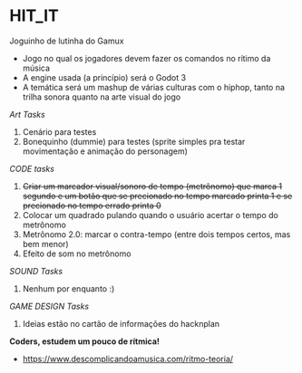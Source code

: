 # HIT_IT
Joguinho de lutinha do Gamux
- Jogo no qual os jogadores devem fazer os comandos no rítimo da música
- A engine usada (a princípio) será o Godot 3
- A temática será um mashup de várias culturas com o hiphop, tanto na trilha sonora quanto na arte visual do jogo


*Art Tasks*
  1. Cenário para testes
  2. Bonequinho (dummie) para testes (sprite simples pra testar movimentação e animação do personagem)

*CODE tasks*
  1. ~~Criar um marcador visual/sonoro de tempo (metrônomo) que marca 1 segundo e um botão que se precionado no tempo marcado printa 1 e se precionado no tempo errado printa 0~~
  2. Colocar um quadrado pulando quando o usuário acertar o tempo do metrônomo
  3. Metrônomo 2.0: marcar o contra-tempo (entre dois tempos certos, mas bem menor)
  4. Efeito de som no metrônomo

*SOUND Tasks*
  1. Nenhum por enquanto :)

*GAME DESIGN Tasks*
  1. Ideias estão no cartão de informações do hacknplan


**Coders, estudem um pouco de rítmica!**
- https://www.descomplicandoamusica.com/ritmo-teoria/
